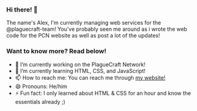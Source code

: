### Hi there! 👋

The name's Alex, I'm currently managing web services for the @plaguecraft-team!
You've probably seen me around as i wrote the web code for the PCN website as well as post a lot of the updates!

### Want to know more? Read below!
- 🔭 I’m currently working on the PlagueCraft Network!
- 🌱 I’m currently learning HTML, CSS, and JavaScript!
- 📫 How to reach me: You can reach me through [my website!](https://awex.github.io)
- 😄 Pronouns: He/him
- ⚡ Fun fact: I only learned about HTML & CSS for an hour and know the essentials already ;)
